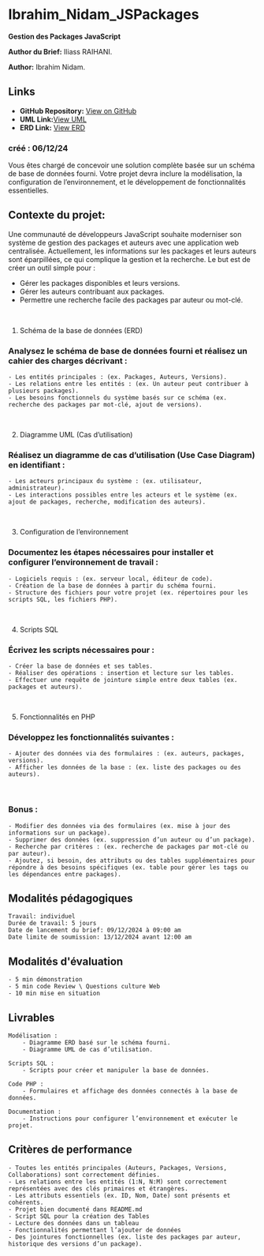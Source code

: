 # Ibrahim_Nidam_JSPackages

**Gestion des Packages JavaScript**

**Author du Brief:** Iliass RAIHANI.

**Author:** Ibrahim Nidam.

## Links

- **GitHub Repository:** [View on GitHub](https://github.com/Youcode-Classe-E-2024-2025/Ibrahim_Nidam_JSPackages.git)
- **UML Link:**[View UML](https://lucid.app/lucidchart/eeb5c7da-948c-43cc-98ba-277cba793164/edit?viewport_loc=-1363%2C581%2C2748%2C1271%2Cz3Qx-4DuMgZb&invitationId=inv_67047c66-eedb-41ab-a3a0-603daeb2c315)
- **ERD Link:** [View ERD](https://dbdiagram.io/d/Package-Javascript-6755b6cbe9daa85aca089f85)

### créé : 06/12/24

Vous êtes chargé de concevoir une solution complète basée sur un schéma de base de données fourni. Votre projet devra inclure la modélisation, la configuration de l’environnement, et le développement de fonctionnalités essentielles.

## **Contexte du projet:**

Une communauté de développeurs JavaScript souhaite moderniser son système de gestion des packages et auteurs avec une application web centralisée. Actuellement, les informations sur les packages et leurs auteurs sont éparpillées, ce qui complique la gestion et la recherche. Le but est de créer un outil simple pour :

- Gérer les packages disponibles et leurs versions.
- Gérer les auteurs contribuant aux packages.
- Permettre une recherche facile des packages par auteur ou mot-clé.

​

1. Schéma de la base de données (ERD)

### Analysez le schéma de base de données fourni et réalisez un cahier des charges décrivant :

    - Les entités principales : (ex. Packages, Auteurs, Versions).
    - Les relations entre les entités : (ex. Un auteur peut contribuer à plusieurs packages).
    - Les besoins fonctionnels du système basés sur ce schéma (ex. recherche des packages par mot-clé, ajout de versions).

​

2. Diagramme UML (Cas d’utilisation)

### Réalisez un diagramme de cas d’utilisation (Use Case Diagram) en identifiant :

    - Les acteurs principaux du système : (ex. utilisateur, administrateur).
    - Les interactions possibles entre les acteurs et le système (ex. ajout de packages, recherche, modification des auteurs).

​

3. Configuration de l’environnement

### Documentez les étapes nécessaires pour installer et configurer l’environnement de travail :

    - Logiciels requis : (ex. serveur local, éditeur de code).
    - Création de la base de données à partir du schéma fourni.
    - Structure des fichiers pour votre projet (ex. répertoires pour les scripts SQL, les fichiers PHP).

​

4. Scripts SQL

### Écrivez les scripts nécessaires pour :

    - Créer la base de données et ses tables.
    - Réaliser des opérations : insertion et lecture sur les tables.
    - Effectuer une requête de jointure simple entre deux tables (ex. packages et auteurs).

​

5. Fonctionnalités en PHP

### Développez les fonctionnalités suivantes :

    - Ajouter des données via des formulaires : (ex. auteurs, packages, versions).
    - Afficher les données de la base : (ex. liste des packages ou des auteurs).

​

### Bonus :

    - Modifier des données via des formulaires (ex. mise à jour des informations sur un package).
    - Supprimer des données (ex. suppression d’un auteur ou d’un package).
    - Recherche par critères : (ex. recherche de packages par mot-clé ou par auteur).
    - Ajoutez, si besoin, des attributs ou des tables supplémentaires pour répondre à des besoins spécifiques (ex. table pour gérer les tags ou les dépendances entre packages).


## **Modalités pédagogiques**

    Travail: individuel
    Durée de travail: 5 jours
    Date de lancement du brief: 09/12/2024 à 09:00 am
    Date limite de soumission: 13/12/2024 avant 12:00 am


## **Modalités d'évaluation**

    - 5 min démonstration 
    - 5 min code Review \ Questions culture Web
    - 10 min mise en situation

## **Livrables**

    Modélisation :
        - Diagramme ERD basé sur le schéma fourni.
        - Diagramme UML de cas d’utilisation.

    Scripts SQL :
        - Scripts pour créer et manipuler la base de données.

    Code PHP :
        - Formulaires et affichage des données connectés à la base de données.

    Documentation :
        - Instructions pour configurer l’environnement et exécuter le projet.

## **Critères de performance**

    - Toutes les entités principales (Auteurs, Packages, Versions, Collaborations) sont correctement définies.
    - Les relations entre les entités (1:N, N:M) sont correctement représentées avec des clés primaires et étrangères.
    - Les attributs essentiels (ex. ID, Nom, Date) sont présents et cohérents.
    - Projet bien documenté dans README.md
    - Script SQL pour la création des Tables
    - Lecture des données dans un tableau
    - Fonctionnalités permettant l’ajouter de données
    - Des jointures fonctionnelles (ex. liste des packages par auteur, historique des versions d’un package).

